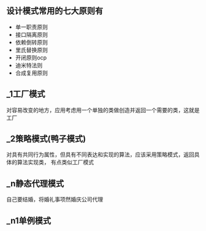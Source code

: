 ## 设计模式常用的七大原则有
- 单一职责原则
- 接口隔离原则
- 依赖倒转原则
- 里氏替换原则
- 开闭原则ocp
- 迪米特法则
- 合成复用原则

## _1工厂模式
对容易改变的地方，应用考虑用一个单独的类做创造并返回一个需要的类，这就是工厂

## _2策略模式(鸭子模式)
对具有共同行为属性，但具有不同表达和实现的算法，应该采用策略模式，返回具体的算法实现类，
有点类似工厂模式

## _n静态代理模式
自己要结婚，将婚礼事项然婚庆公司代理

## _n1单例模式